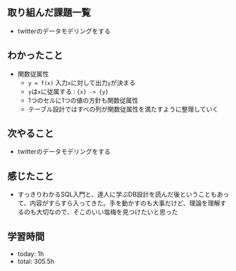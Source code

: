  ##  取り組んだ課題一覧

- twitterのデータモデリングをする

 ##  わかったこと

- 関数従属性
    - `y = f(x)` 入力`x`に対して出力`y`が決まる
    - `y`は`x`に従属する : `{x} -> {y}`
    - 1つのセルに1つの値の方針も関数従属性
    - テーブル設計ではすべの列が関数従属性を満たすように整理していく

 ##  次やること

- twitterのデータモデリングをする

 ##  感じたこと

- すっきりわかるSQL入門と、達人に学ぶDB設計を読んだ後ということもあって、内容がすらすら入ってきた。手を動かすのも大事だけど、理論を理解するのも大切なので、そこのいい塩梅を見つけたいと思った

 ##  学習時間
- today: 1h
- total: 305.5h